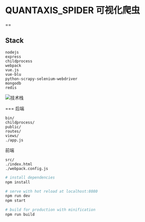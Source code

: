 # QUANTAXIS_SPIDER 可视化爬虫
==
## Stack
```
nodejs
express
childprocess
webpack
vue.js
vue-blu
python-scrapy-selenium-webdriver
mongodb
redis
```
![技术栈](https://github.com/yutiansut/QUANTAXIS_SPIDER/blob/dev-visualCraw/todo.png)



===
后端
```
bin/
childprocess/
public/
routes/
views/
./app.js
```

前端
```
src/
./index.html
./webpack.config.js
```

``` bash
# install dependencies
npm install

# serve with hot reload at localhost:8080
npm run dev
npm start

# build for production with minification
npm run build
```